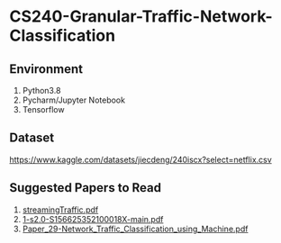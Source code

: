 # CS240-Granular-Traffic-Network-Classification
## Environment
1. Python3.8
2. Pycharm/Jupyter Notebook
3. Tensorflow

## Dataset
https://www.kaggle.com/datasets/jiecdeng/240iscx?select=netflix.csv

## Suggested Papers to Read
1. [streamingTraffic.pdf](https://github.com/jiechengdeng/CS240-Granular-Traffic-Network-Classification/files/9892343/streamingTraffic.pdf)
2. [1-s2.0-S156625352100018X-main.pdf](https://github.com/jiechengdeng/CS240-Granular-Traffic-Network-Classification/files/9892348/1-s2.0-S156625352100018X-main.pdf)
3. [Paper_29-Network_Traffic_Classification_using_Machine.pdf](https://github.com/jiechengdeng/CS240-Granular-Traffic-Network-Classification/files/9892347/Paper_29-Network_Traffic_Classification_using_Machine.pdf)
